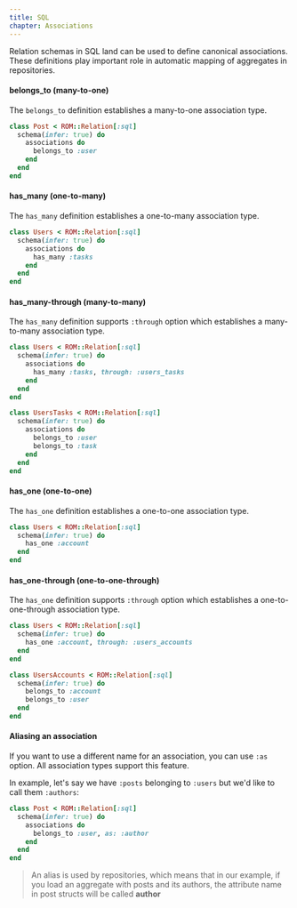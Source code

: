 ```yaml
---
title: SQL
chapter: Associations
---
```


Relation schemas in SQL land can be used to define canonical associations. These
definitions play important role in automatic mapping of aggregates in repositories.

#### belongs_to (many-to-one)

The `belongs_to` definition establishes a many-to-one association type.

``` ruby
class Post < ROM::Relation[:sql]
  schema(infer: true) do
    associations do
      belongs_to :user
    end
  end
end
```

#### has_many (one-to-many)

The `has_many` definition establishes a one-to-many association type.

``` ruby
class Users < ROM::Relation[:sql]
  schema(infer: true) do
    associations do
      has_many :tasks
    end
  end
end
```

#### has_many-through (many-to-many)

The `has_many` definition supports `:through` option which establishes a
many-to-many association type.

``` ruby
class Users < ROM::Relation[:sql]
  schema(infer: true) do
    associations do
      has_many :tasks, through: :users_tasks
    end
  end
end

class UsersTasks < ROM::Relation[:sql]
  schema(infer: true) do
    associations do
      belongs_to :user
      belongs_to :task
    end
  end
end
```

#### has_one (one-to-one)

The `has_one` definition establishes a one-to-one association type.

``` ruby
class Users < ROM::Relation[:sql]
  schema(infer: true) do
    has_one :account
  end
end
```

#### has_one-through (one-to-one-through)

The `has_one` definition supports `:through` option which establishes a
one-to-one-through association type.

``` ruby
class Users < ROM::Relation[:sql]
  schema(infer: true) do
    has_one :account, through: :users_accounts
  end
end

class UsersAccounts < ROM::Relation[:sql]
  schema(infer: true) do
    belongs_to :account
    belongs_to :user
  end
end
```

#### Aliasing an association

If you want to use a different name for an association, you can use `:as` option.
All association types support this feature.

In example, let's say we have `:posts` belonging to `:users` but we'd like to call
them `:authors`:

``` ruby
class Post < ROM::Relation[:sql]
  schema(infer: true) do
    associations do
      belongs_to :user, as: :author
    end
  end
end
```

> An alias is used by repositories, which means that in our example, if you load
> an aggregate with posts and its authors, the attribute name in post structs
> will be called **author**
